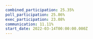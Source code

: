 ```yaml
---
combined_participation: 25.35%
poll_participation: 25.86%
exec_participation: 23.08%
communication: 11.11%
start_date: 2022-03-14T00:00:00.000Z
---
```

